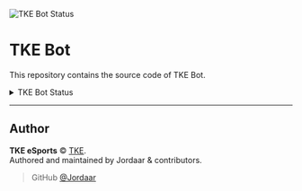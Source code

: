 ![TKE Bot Status](https://api.tke-esports.tk/api/website/status?url=https://bot.tke-esports.tk)

# TKE Bot

This repository contains the source code of TKE Bot.

<details>
<summary>TKE Bot Status</summary>

![TKE Bot Status](https://urlscan.io/liveshot/?width=1600&height=600&url=https://status.watchbot.app/bot/738043883258249286)

</details>

---

## Author

**TKE eSports** © [TKE](https://github.com/orgs/TKE-eSports/people).  
Authored and maintained by Jordaar & contributors.

> GitHub [@Jordaar](https://github.com/Jordaar)
